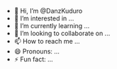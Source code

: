 - 👋 Hi, I’m @DanzKuduro
- 👀 I’m interested in ...
- 🌱 I’m currently learning ...
- 💞️ I’m looking to collaborate on ...
- 📫 How to reach me ...
- 😄 Pronouns: ...
- ⚡ Fun fact: ...

<!---
DanzKuduro/DanzKuduro is a ✨ special ✨ repository because its `README.md` (this file) appears on your GitHub profile.
You can click the Preview link to take a look at your changes.
--->
